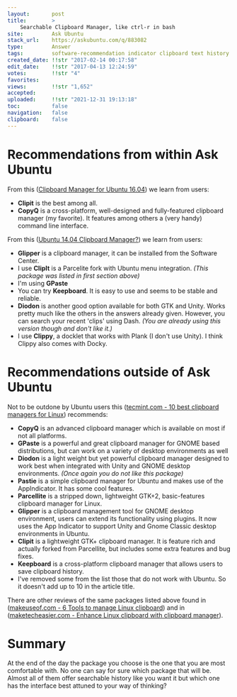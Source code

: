 ```yaml
---
layout:       post
title:        >
    Searchable Clipboard Manager, like ctrl-r in bash
site:         Ask Ubuntu
stack_url:    https://askubuntu.com/q/883082
type:         Answer
tags:         software-recommendation indicator clipboard text history
created_date: !!str "2017-02-14 00:17:58"
edit_date:    !!str "2017-04-13 12:24:59"
votes:        !!str "4"
favorites:    
views:        !!str "1,652"
accepted:     
uploaded:     !!str "2021-12-31 19:13:18"
toc:          false
navigation:   false
clipboard:    false
---
```


# Recommendations from within Ask Ubuntu

From this ([Clipboard Manager for Ubuntu 16.04][1]) we learn from users:

 - **Clipit** is the best among all.
 - **CopyQ** is a cross-platform, well-designed and fully-featured clipboard manager (my favorite). It features among others a (very handy) command line interface.

From this ([Ubuntu 14.04 Clipboard Manager?][2]) we learn from users:

 - **Glipper** is a clipboard manager, it can be installed from the Software Center.
 - I use **ClipIt** is a Parcelite fork with Ubuntu menu integration. *(This package was listed in first section above)*
 - I'm using **GPaste**
 - You can try **Keepboard**. It is easy to use and seems to be stable and reliable.
 - **Diodon** is another good option available for both GTK and Unity. Works pretty much like the others in the answers already given. However, you can search your recent 'clips' using Dash. *(You are already using this version though and don't like it.)*
 - I use **Clippy**, a docklet that works with Plank (I don't use Unity). I think Clippy also comes with Docky.

# Recommendations outside of Ask Ubuntu

Not to be outdone by Ubuntu users this ([tecmint.com - 10 best clipboard managers for Linux][3]) recommends:

 - **CopyQ** is an advanced clipboard manager which is available on most if not all platforms.
 - **GPaste** is a powerful and great clipboard manager for GNOME based distributions, but can work on a variety of desktop environments as well
 - **Diodon** is a light weight but yet powerful clipboard manager designed to work best when integrated with Unity and GNOME desktop environments. *(Once again you do not like this package)*
 - **Pastie** is a simple clipboard manager for Ubuntu and makes use of the AppIndicator. It has some cool features.
 - **Parcellite** is a stripped down, lightweight GTK+2, basic-features clipboard manager for Linux.
 - **Glipper** is a clipboard management tool for GNOME desktop environment, users can extend its functionality using plugins. It now uses the App Indicator to support Unity and Gnome Classic desktop environments in Ubuntu.
 - **Clipit** is a lightweight GTK+ clipboard manager. It is feature rich and actually forked from Parcellite, but includes some extra features and bug fixes.
 - **Keepboard** is a cross-platform clipboard manager that allows users to save clipboard history.
 - I've removed some from the list those that do not work with Ubuntu. So it doesn't add up to 10 in the article title.

There are other reviews of the same packages listed above found in ([makeuseof.com - 6 Tools to manage Linux clipboard][4]) and in ([maketecheasier.com - Enhance Linux clipboard with clipboard manager][5]).

# Summary

At the end of the day the package you choose is the one that you are most comfortable with. No one can say for sure which package that will be. Almost all of them offer searchable history like you want it but which one has the interface best attuned to your way of thinking?

  [1]: https://askubuntu.com/questions/850209/clipboard-manager-for-ubuntu-16-04
  [2]: https://askubuntu.com/questions/584034/ubuntu-14-04-clipboard-manager
  [3]: http://www.tecmint.com/best-clipboard-managers-for-linux/
  [4]: http://www.makeuseof.com/tag/6-tools-manage-linux-clipboard/
  [5]: https://www.maketecheasier.com/enhance-linux-clipboard-with-clipboard-manager/

